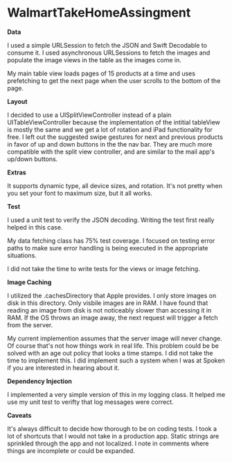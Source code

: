 # WalmartTakeHomeAssingment

**Data**

I used a simple URLSession to fetch the JSON and Swift Decodable to consume it. I used asynchronous URLSessions to fetch the images and populate the image views in the table as the images come in. 

My main table view loads pages of 15 products at a time and uses prefetching to get the next page when the user scrolls to the bottom of the page.  

**Layout**

I decided to use a UISplitViewController instead of a plain UITableViewController because the implementation of the intitial tableView is mostly the same and we get a lot of rotation and iPad functionality for free. I left out the suggested swipe gestures for next and previous products in favor of up and down buttons in the the nav bar. They are much more compatible with the split view controller, and are similar to the mail app's up/down buttons.  

**Extras**

It supports dynamic type, all device sizes, and rotation. It's not pretty when you set your font to maximum size, but it all works.  

**Test**

I used a unit test to verify the JSON decoding. Writing the test first really helped in this case.    

My data fetching class has 75% test coverage. I focused on testing error paths to make sure error handling is being executed in the appropriate situations.

I did not take the time to write tests for the views or image fetching.  

**Image Caching**

I utilized the .cachesDirectory that Apple provides. I only store images on disk in this directory. Only visbile images are in RAM. I have found that reading an image from disk is not noticeably slower than accessing it in RAM. If the OS throws an image away, the next request will trigger a fetch from the server.

My current implemention assumes that the server image will never change. Of course that's not how things work in real life. This problem could be be solved with an age out policy that looks a time stamps. I did not take the time to implement this. I did implement such a system when I was at Spoken if you are interested in hearing about it.  

**Dependency Injection**

I implemented a very simple version of this in my logging class. It helped me use my unit test to verifty that log messages were correct.  

**Caveats** 

It's always difficult to decide how thorough to be on coding tests. I took a lot of shortcuts that I would not take in a production app. Static strings are sprinkled through the app and not localized. I note in comments where things are incomplete or could be expanded.  


